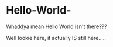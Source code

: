 # Hello-World-
Whaddya mean Hello World isn't there???

Well lookie here, it actually IS still here.....
